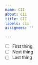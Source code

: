 ```yaml
---
name: CII
about: CII
title: CII
labels: cii
assignees: ''

---
```


- [ ] First thing
- [ ] Next thing
- [ ] Last thing

